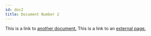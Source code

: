 ```yaml
---
id: doc2
title: Document Number 2
---
```


This is a link to [another document.](doc1.md) This is a link to an [external page.](http://www.example.com)
